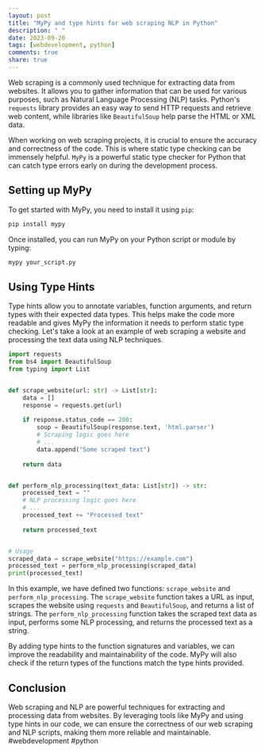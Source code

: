 ```yaml
---
layout: post
title: "MyPy and type hints for web scraping NLP in Python"
description: " "
date: 2023-09-20
tags: [webdevelopment, python]
comments: true
share: true
---
```


Web scraping is a commonly used technique for extracting data from websites. It allows you to gather information that can be used for various purposes, such as Natural Language Processing (NLP) tasks. Python's `requests` library provides an easy way to send HTTP requests and retrieve web content, while libraries like `BeautifulSoup` help parse the HTML or XML data.

When working on web scraping projects, it is crucial to ensure the accuracy and correctness of the code. This is where static type checking can be immensely helpful. `MyPy` is a powerful static type checker for Python that can catch type errors early on during the development process.

## Setting up MyPy

To get started with MyPy, you need to install it using `pip`:

```python
pip install mypy
```

Once installed, you can run MyPy on your Python script or module by typing:

```python
mypy your_script.py
```

## Using Type Hints

Type hints allow you to annotate variables, function arguments, and return types with their expected data types. This helps make the code more readable and gives MyPy the information it needs to perform static type checking. Let's take a look at an example of web scraping a website and processing the text data using NLP techniques.

```python
import requests
from bs4 import BeautifulSoup
from typing import List


def scrape_website(url: str) -> List[str]:
    data = []
    response = requests.get(url)
    
    if response.status_code == 200:
        soup = BeautifulSoup(response.text, 'html.parser')
        # Scraping logic goes here
        # ...
        data.append("Some scraped text")
    
    return data


def perform_nlp_processing(text_data: List[str]) -> str:
    processed_text = ""
    # NLP processing logic goes here
    # ...
    processed_text += "Processed text"
    
    return processed_text


# Usage
scraped_data = scrape_website("https://example.com")
processed_text = perform_nlp_processing(scraped_data)
print(processed_text)
```

In this example, we have defined two functions: `scrape_website` and `perform_nlp_processing`. The `scrape_website` function takes a URL as input, scrapes the website using `requests` and `BeautifulSoup`, and returns a list of strings. The `perform_nlp_processing` function takes the scraped text data as input, performs some NLP processing, and returns the processed text as a string.

By adding type hints to the function signatures and variables, we can improve the readability and maintainability of the code. MyPy will also check if the return types of the functions match the type hints provided.

## Conclusion

Web scraping and NLP are powerful techniques for extracting and processing data from websites. By leveraging tools like MyPy and using type hints in our code, we can ensure the correctness of our web scraping and NLP scripts, making them more reliable and maintainable. #webdevelopment #python